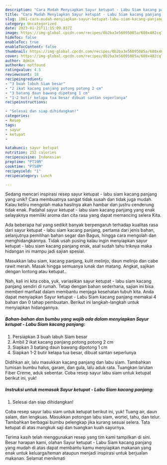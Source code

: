 ```yaml
---
description: "Cara Mudah Menyiapkan Sayur ketupat - Labu Siam kacang panjang yang Lezat Sekali"
title: "Cara Mudah Menyiapkan Sayur ketupat - Labu Siam kacang panjang yang Lezat Sekali"
slug: 1061-cara-mudah-menyiapkan-sayur-ketupat-labu-siam-kacang-panjang-yang-lezat-sekali
category: Uncategorized
date: 2023-01-21T11:15:09.837Z
image: https://img-global.cpcdn.com/recipes/0b2ba3e56095085a/680x482cq70/sayur-ketupat-labu-siam-kacang-panjang-foto-resep-utama.jpg
hideToc: false
enableToc: true
enableTocContent: false
thumbnail: https://img-global.cpcdn.com/recipes/0b2ba3e56095085a/680x482cq70/sayur-ketupat-labu-siam-kacang-panjang-foto-resep-utama.jpg
cover: https://img-global.cpcdn.com/recipes/0b2ba3e56095085a/680x482cq70/sayur-ketupat-labu-siam-kacang-panjang-foto-resep-utama.jpg
author: Admin
authorAv: notfound
ratingvalue: 4.5
reviewcount: 18
recipeingredient:
- "3 buah labuh Siam besar"
- "2 ikat kacang panjang potong potong 2 cm"
- "3 batang daun bawang dipotong 1 cm"
- "1-2 butir kelapa tua besar dibuat santan seperlunya"
recipeinstructions:

- "Selesai dan siap dihidangkan!"
categories:
- Resep
tags:
- sayur
- ketupat
- 

katakunci: sayur ketupat  
nutrition: 252 calories
recipecuisine: Indonesian
preptime: "PT19M"
cooktime: "PT58M"
recipeyield: "1"
recipecategory: Lunch

---
```





Sedang mencari inspirasi resep sayur ketupat - labu siam kacang panjang yang unik? Cara membuatnya sangat tidak susah dan tidak juga mudah. Kalau keliru mengolah maka hasilnya akan hambar dan justru cenderung tidak enak. Padahal sayur ketupat - labu siam kacang panjang yang enak selayaknya memiliki aroma dan cita rasa yang dapat memancing selera Kita.





Ada beberapa hal yang sedikit banyak berpengaruh terhadap kualitas rasa dari sayur ketupat - labu siam kacang panjang, pertama dari jenis bahan, selanjutnya pemilihan bahan segar dan Bagus, hingga cara mengolah dan menghidangkannya. Tidak usah pusing kalau ingin menyiapkan sayur ketupat - labu siam kacang panjang enak,      asal sudah tahu triknya maka hidangan ini mampu jadi sajian spesial.














Masukkan labu siam, kacang panjang, kulit melinjo, daun melinjo dan cabe rawit merah. Masak hingga semuanya lunak dan matang. Angkat, sajikan dengan lontong atau ketupat..






Nah, kali ini kita coba, yuk, variasikan sayur ketupat - labu siam kacang panjang sendiri di rumah. Tetap dengan bahan sederhana, sajian ini bisa memberi manfaat dalam membantu menjaga kesehatan tubuh kita. Anda dapat menyiapkan Sayur ketupat - Labu Siam kacang panjang memakai 4 bahan dan 0 tahap pembuatan. Berikut ini langkah-langkah untuk menyiapkan hidangannya.

<!--inarticleads1-->

##### Bahan-bahan dan bumbu yang wajib ada dalam menyiapkan Sayur ketupat - Labu Siam kacang panjang:

1. Persiapkan 3 buah labuh Siam besar
1. Ambil 2 ikat kacang panjang potong potong 2 cm
1. Siapkan 3 batang daun bawang dipotong 1 cm
1. Siapkan 1-2 butir kelapa tua besar, dibuat santan seperlunya


Didihkan air, lalu masukkan kacang panjang dan labu siam. Tambahkan tumisan bumbu halus, garam, dan gula, lalu aduk rata. Tuangkan larutan Fiber Creme, aduk sebentar. Coba resep sayur labu siam untuk ketupat berikut ini, yuk! 

<!--inarticleads2-->

##### Instruksi untuk memasak Sayur ketupat - Labu Siam kacang panjang:


1. Selesai dan siap dihidangkan!

Coba resep sayur labu siam untuk ketupat berikut ini, yuk! Tuang air, daun salam, dan lengkuas. Masukkan potongan labu siam, wortel, tahu, dan telur. Tambahkan berbagai bumbu pelengkap jika kurang sesuai selera. Tata ketupat di atas mangkuk saji dan tuangkan kuah sayurnya. 

Terima kasih telah menggunakan resep yang tim kami tampilkan di sini. Besar harapan kami, olahan Sayur ketupat - Labu Siam kacang panjang yang mudah di atas dapat membantu kamu menyiapkan makanan yang enak untuk keluarga/teman ataupun menjadi inspirasi untuk berjualan makanan. Selamat menikmati
